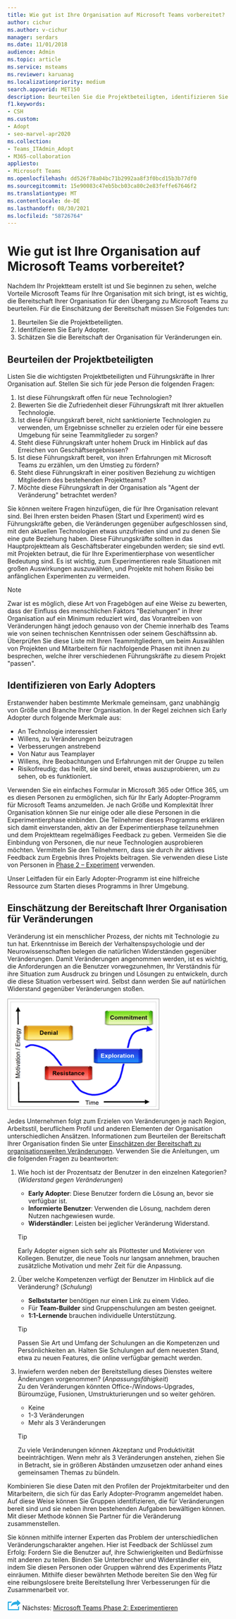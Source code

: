 ```yaml
---
title: Wie gut ist Ihre Organisation auf Microsoft Teams vorbereitet?
author: cichur
ms.author: v-cichur
manager: serdars
ms.date: 11/01/2018
audience: Admin
ms.topic: article
ms.service: msteams
ms.reviewer: karuanag
ms.localizationpriority: medium
search.appverid: MET150
description: Beurteilen Sie die Projektbeteiligten, identifizieren Sie Early Adopter, und beurteilen Sie, ob Ihre Organisation für den Umstieg auf Microsoft Teams bereit ist.
f1.keywords:
- CSH
ms.custom:
- Adopt
- seo-marvel-apr2020
ms.collection:
- Teams_ITAdmin_Adopt
- M365-collaboration
appliesto:
- Microsoft Teams
ms.openlocfilehash: dd526f78a04bc71b2992aa8f3f0bcd15b3b77df0
ms.sourcegitcommit: 15e90083c47eb5bcb03ca80c2e83feffe67646f2
ms.translationtype: MT
ms.contentlocale: de-DE
ms.lasthandoff: 08/30/2021
ms.locfileid: "58726764"
---
```

# <a name="how-ready-is-your-organization-for-microsoft-teams"></a>Wie gut ist Ihre Organisation auf Microsoft Teams vorbereitet?

Nachdem Ihr Projektteam erstellt ist und Sie beginnen zu sehen, welche Vorteile Microsoft Teams für Ihre Organisation mit sich bringt, ist es wichtig, die Bereitschaft Ihrer Organisation für den Übergang zu Microsoft Teams zu beurteilen. Für die Einschätzung der Bereitschaft müssen Sie Folgendes tun:

1. Beurteilen Sie die Projektbeteiligten.
2. Identifizieren Sie Early Adopter.
3. Schätzen Sie die Bereitschaft der Organisation für Veränderungen ein. 

## <a name="assess-your-stakeholders"></a>Beurteilen der Projektbeteiligten

Listen Sie die wichtigsten Projektbeteiligten und Führungskräfte in Ihrer Organisation auf. Stellen Sie sich für jede Person die folgenden Fragen:
 
1. Ist diese Führungskraft offen für neue Technologien?
2. Bewerten Sie die Zufriedenheit dieser Führungskraft mit Ihrer aktuellen Technologie.
3. Ist diese Führungskraft bereit, nicht sanktionierte Technologien zu verwenden, um Ergebnisse schneller zu erzielen oder für eine bessere Umgebung für seine Teammitglieder zu sorgen?
4. Steht diese Führungskraft unter hohem Druck im Hinblick auf das Erreichen von Geschäftsergebnissen? 
5. Ist diese Führungskraft bereit, von ihren Erfahrungen mit Microsoft Teams zu erzählen, um den Umstieg zu fördern?
6. Steht diese Führungskraft in einer positiven Beziehung zu wichtigen Mitgliedern des bestehenden Projektteams?
7. Möchte diese Führungskraft in der Organisation als "Agent der Veränderung" betrachtet werden?  

Sie können weitere Fragen hinzufügen, die für Ihre Organisation relevant sind. Bei Ihren ersten beiden Phasen (Start und Experiment) wird es Führungskräfte geben, die Veränderungen gegenüber aufgeschlossen sind, mit den aktuellen Technologien etwas unzufrieden sind und zu denen Sie eine gute Beziehung haben. Diese Führungskräfte sollten in das Hauptprojektteam als Geschäftsberater eingebunden werden; sie sind evtl. mit Projekten betraut, die für Ihre Experimentierphase von wesentlicher Bedeutung sind. Es ist wichtig, zum Experimentieren reale Situationen mit großen Auswirkungen auszuwählen, und Projekte mit hohem Risiko bei anfänglichen Experimenten zu vermeiden.
   
> [!NOTE]
> Zwar ist es möglich, diese Art von Fragebögen auf eine Weise zu bewerten, dass der Einfluss des menschlichen Faktors "Beziehungen" in Ihrer Organisation auf ein Minimum reduziert wird, das Vorantreiben von Veränderungen hängt jedoch genauso von der Chemie innerhalb des Teams wie von seinen technischen Kenntnissen oder seinem Geschäftssinn ab. Überprüfen Sie diese Liste mit Ihren Teammitgliedern, um beim Auswählen von Projekten und Mitarbeitern für nachfolgende Phasen mit ihnen zu besprechen, welche ihrer verschiedenen Führungskräfte zu diesem Projekt "passen". 

## <a name="identify-early-adopters"></a>Identifizieren von Early Adopters

Erstanwender haben bestimmte Merkmale gemeinsam, ganz unabhängig von Größe und Branche Ihrer Organisation. In der Regel zeichnen sich Early Adopter durch folgende Merkmale aus:

- An Technologie interessiert
- Willens, zu Veränderungen beizutragen
- Verbesserungen anstrebend
- Von Natur aus Teamplayer
- Willens, ihre Beobachtungen und Erfahrungen mit der Gruppe zu teilen
- Risikofreudig; das heißt, sie sind bereit, etwas auszuprobieren, um zu sehen, ob es funktioniert.

Verwenden Sie ein einfaches Formular in Microsoft 365 oder Office 365, um es diesen Personen zu ermöglichen, sich für Ihr Early Adopter-Programm für Microsoft Teams anzumelden. Je nach Größe und Komplexität Ihrer Organisation können Sie nur einige oder alle diese Personen in die Experimentierphase einbinden. Die Teilnehmer dieses Programms erklären sich damit einverstanden, aktiv an der Experimentierphase teilzunehmen und dem Projektteam regelmäßiges Feedback zu geben. Vermeiden Sie die Einbindung von Personen, die nur neue Technologien ausprobieren möchten. Vermitteln Sie den Teilnehmern, dass sie durch ihr aktives Feedback zum Ergebnis Ihres Projekts beitragen. Sie verwenden diese Liste von Personen in [Phase 2 – Experiment](teams-adoption-phase2-experiment.md) verwenden.

Unser Leitfaden für ein Early Adopter-Programm ist eine hilfreiche Ressource zum Starten dieses Programms in Ihrer Umgebung.  
 
## <a name="assess-your-organizations-readiness-for-change"></a>Einschätzung der Bereitschaft Ihrer Organisation für Veränderungen

Veränderung ist ein menschlicher Prozess, der nichts mit Technologie zu tun hat. Erkenntnisse im Bereich der Verhaltenspsychologie und der Neurowissenschaften belegen die natürlichen Widerständen gegenüber Veränderungen. Damit Veränderungen angenommen werden, ist es wichtig, die Anforderungen an die Benutzer vorwegzunehmen, Ihr Verständnis für ihre Situation zum Ausdruck zu bringen und Lösungen zu entwickeln, durch die diese Situation verbessert wird. Selbst dann werden Sie auf natürlichen Widerstand gegenüber Veränderungen stoßen.  

![Graph zeigt widerstände zu ändern.](media/teams-adoption-resistance.png)

Jedes Unternehmen folgt zum Erzielen von Veränderungen je nach Region, Arbeitsstil, beruflichem Profil und anderen Elementen der Organisation unterschiedlichen Ansätzen. Informationen zum Beurteilen der Bereitschaft Ihrer Organisation finden Sie unter [Einschätzen der Bereitschaft zu organisationsweiten Veränderungen](upgrade-org-change-readiness.md). Verwenden Sie die Anleitungen, um die folgenden Fragen zu beantworten:

1. Wie hoch ist der Prozentsatz der Benutzer in den einzelnen Kategorien? (*Widerstand gegen Veränderungen*)
    - **Early Adopter**: Diese Benutzer fordern die Lösung an, bevor sie verfügbar ist.
    - **Informierte Benutzer**: Verwenden die Lösung, nachdem deren Nutzen nachgewiesen wurde.
    - **Widerständler**: Leisten bei jeglicher Veränderung Widerstand.
    
   > [!TIP]
   > Early Adopter eignen sich sehr als Pilottester und Motivierer von Kollegen. Benutzer, die neue Tools nur langsam annehmen, brauchen zusätzliche Motivation und mehr Zeit für die Anpassung. 

2. Über welche Kompetenzen verfügt der Benutzer im Hinblick auf die Veränderung? (*Schulung*)
    - **Selbststarter** benötigen nur einen Link zu einem Video.
    - Für **Team-Builder** sind Gruppenschulungen am besten geeignet.
    - **1:1-Lernende** brauchen individuelle Unterstützung.

    > [!TIP]
    > Passen Sie Art und Umfang der Schulungen an die Kompetenzen und Persönlichkeiten an. Halten Sie Schulungen auf dem neuesten Stand, etwa zu neuen Features, die online verfügbar gemacht werden.

3. Inwiefern werden neben der Bereitstellung dieses Dienstes weitere Änderungen vorgenommen? (*Anpassungsfähigkeit*) <br/>Zu den Veränderungen könnten Office-/Windows-Upgrades, Büroumzüge, Fusionen, Umstrukturierungen und so weiter gehören.
    - Keine
    - 1-3 Veränderungen
    - Mehr als 3 Veränderungen
 
    > [!TIP] 
    > Zu viele Veränderungen können Akzeptanz und Produktivität beeinträchtigen. Wenn mehr als 3 Veränderungen anstehen, ziehen Sie in Betracht, sie in größeren Abständen umzusetzen oder anhand eines gemeinsamen Themas zu bündeln.  

Kombinieren Sie diese Daten mit den Profilen der Projektmitarbeiter und den Mitarbeitern, die sich für das Early Adopter-Programm angemeldet haben. Auf diese Weise können Sie Gruppen identifizieren, die für Veränderungen bereit sind und sie neben ihren bestehenden Aufgaben bewältigen können. Mit dieser Methode können Sie Partner für die Veränderung zusammenstellen.

Sie können mithilfe interner Experten das Problem der unterschiedlichen Veränderungscharakter angehen. Hier ist Feedback der Schlüssel zum Erfolg: Fordern Sie die Benutzer auf, ihre Schwierigkeiten und Bedürfnisse mit anderen zu teilen. Binden Sie Unterbrecher und Widerständler ein, indem Sie diesen Personen oder Gruppen während des Experiments Platz einräumen. Mithilfe dieser bewährten Methode bereiten Sie den Weg für eine reibungslosere breite Bereitstellung Ihrer Verbesserungen für die Zusammenarbeit vor.  

![Ein Symbol, das den nächsten Schritt darstellt.](media/teams-adoption-next-icon.png) Nächstes: [Microsoft Teams Phase 2: Experimentieren](teams-adoption-phase2-experiment.md) 
